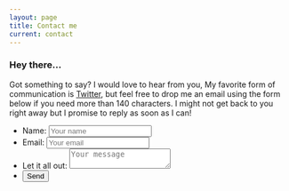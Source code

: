 ```yaml
---
layout: page
title: Contact me
current: contact
---
```


### Hey there...

Got something to say? I would love to hear from you, My favorite form of communication is [Twitter](https://twitter.com/jameswillweb "my twitter profile"), but feel free to drop me an email using the form below if you need more than 140 characters. I might not get back to you right away but I promise to reply as soon as I can!

<form class="contact-form" method="post" action="https://briskforms.com/go/cf660ff07251f9d94ce47aadd73a82e6">
<ul class="form-fields">
<li><label for="name">Name:</label>
 <input name="name" ID="name" placeholder="Your name" type="text"></li>
 <li><label for="email">Email:</label>
 <input name="email" ID="email" placeholder="Your email" type="email"></li>
 <li><label for="message">Let it all out:</label>
  <textarea name="message" ID="message" placeholder="Your message"></textarea></li>
  <li><button class="submit-btn" type="submit">Send</button></li>
</ul>
  </form>



